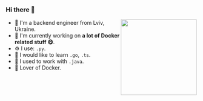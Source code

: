 ### Hi there 👋

<img align='right' src='https://media.giphy.com/media/TgHQOqCqf9GH6/giphy.gif' width='200"'>

- 🌱 I'm a backend engineer from Lviv, Ukraine.
- 🏢 I'm currently working on **a lot of Docker related stuff :yum:**.
- ⚙️ I use: `.py`.
- 👀 I would like to learn `.go`, `.ts`.
- 🍝 I used to work with `.java`.
- 💅 Lover of Docker.
